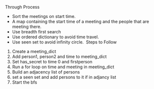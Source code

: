 Through Process
* Sort the meetings on start time.
* A map containing the start time of a meeting and the people that are meeting there.
* Use breadth first search
* Use ordered dictionary to avoid time travel.
* Use seen set to avoid infinity circle.
​
Steps to Follow
1. Create a meeting_dict
2. Add person1, person2 and time to meeting_dict
3. Set has_secret to time 0 and firstperson
4. Run a for loop on time and meeting in meeting_dict
5. Build an adjacency list of persons
6. set a seen set and add persons to it if in adjancy list
7. Start the bfs
